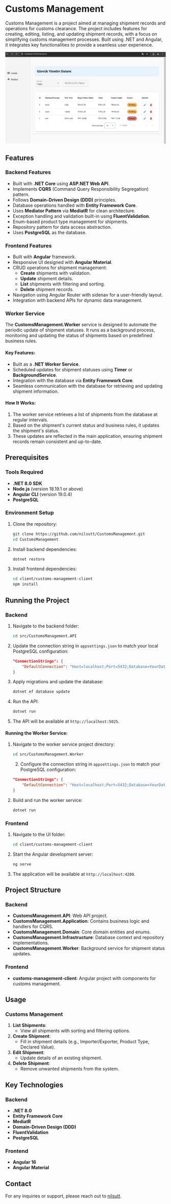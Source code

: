 # Customs Management

Customs Management is a project aimed at managing shipment records and operations for customs clearance. The project includes features for creating, editing, listing, and updating shipment records, with a focus on simplifying customs management processes. Built using .NET and Angular, it integrates key functionalities to provide a seamless user experience.

![Customs Management Logo](https://github.com/nilsutt/CustomsManagement/blob/master/client/customs-management-client/src/assets/images/1.png)


## Features

### Backend Features
- Built with **.NET Core** using **ASP.NET Web API**.
- Implements **CQRS** (Command Query Responsibility Segregation) pattern.
- Follows **Domain-Driven Design (DDD)** principles.
- Database operations handled with **Entity Framework Core**.
- Uses **Mediator Pattern** via **MediatR** for clean architecture.
- Exception handling and validation built-in using **FluentValidation**.
- Enum-based product type management for shipments.
- Repository pattern for data access abstraction.
- Uses **PostgreSQL** as the database.


### Frontend Features
- Built with **Angular** framework.
- Responsive UI designed with **Angular Material**.
- CRUD operations for shipment management:
    - **Create** shipments with validation.
    - **Update** shipment details.
    - **List** shipments with filtering and sorting.
    - **Delete** shipment records.
- Navigation using Angular Router with sidenav for a user-friendly layout.
- Integration with backend APIs for dynamic data management.


### Worker Service
The **CustomsManagement.Worker** service is designed to automate the periodic update of shipment statuses. It runs as a background process, monitoring and updating the status of shipments based on predefined business rules. 

#### Key Features:
- Built as a **.NET Worker Service**.
- Scheduled updates for shipment statuses using **Timer** or **BackgroundService**.
- Integration with the database via **Entity Framework Core**.
- Seamless communication with the database for retrieving and updating shipment information.

#### How It Works:
1. The worker service retrieves a list of shipments from the database at regular intervals.
2. Based on the shipment's current status and business rules, it updates the shipment's status.
3. These updates are reflected in the main application, ensuring shipment records remain consistent and up-to-date.
   
## Prerequisites

### Tools Required
- **.NET 8.0 SDK**
- **Node.js** (version 18.19.1 or above)
- **Angular CLI** (version 19.0.4)
- **PostgreSQL**

### Environment Setup
1. Clone the repository:
   ```bash
   git clone https://github.com/nilsutt/CustomsManagement.git
   cd CustomsManagement
   ```
2. Install backend dependencies:
   ```bash
   dotnet restore
   ```
3. Install frontend dependencies:
   ```bash
   cd client/customs-management-client
   npm install
   ```

## Running the Project

### Backend
1. Navigate to the backend folder:
   ```bash
   cd src/CustomsManagement.API
   ```
2. Update the connection string in `appsettings.json` to match your local PostgreSQL configuration:
   ```json
   "ConnectionStrings": {
       "DefaultConnection": "Host=localhost;Port=5432;Database=YourDatabaseName;Username=YourUsername;Password=YourPassword"
   }
   ```
3. Apply migrations and update the database:
   ```bash
   dotnet ef database update
   ```
4. Run the API:
   ```bash
   dotnet run
   ```
5. The API will be available at `http://localhost:5025`.

#### Running the Worker Service:
1. Navigate to the worker service project directory:
   ```bash
   cd src/CustomsManagement.Worker
   ```
   2. Configure the connection string in `appsettings.json` to match your PostgreSQL configuration:
   ```json
   "ConnectionStrings": {
       "DefaultConnection": "Host=localhost;Port=5432;Database=YourDatabaseName;Username=YourUsername;Password=YourPassword"
   }
   ```
3. Build and run the worker service:
   ```bash
   dotnet run
   ```

### Frontend
1. Navigate to the UI folder:
   ```bash
   cd client/customs-management-client
   ```
2. Start the Angular development server:
   ```bash
   ng serve
   ```
3. The application will be available at `http://localhost:4200`.
   
## Project Structure

### Backend
- **CustomsManagement.API**: Web API project.
- **CustomsManagement.Application**: Contains business logic and handlers for CQRS.
- **CustomsManagement.Domain**: Core domain entities and enums.
- **CustomsManagement.Infrastructure**: Database context and repository implementations.
- **CustomsManagement.Worker**: Background service for shipment status updates.

### Frontend
- **customs-management-client**: Angular project with components for customs management.

## Usage

### Customs Management
1. **List Shipments**:
    - View all shipments with sorting and filtering options.
2. **Create Shipment**:
    - Fill in shipment details (e.g., Importer/Exporter, Product Type, Declared Value).
3. **Edit Shipment**:
    - Update details of an existing shipment.
4. **Delete Shipment**:
    - Remove unwanted shipments from the system.

## Key Technologies

### Backend
- **.NET 8.0**
- **Entity Framework Core**
- **MediatR**
-  **Domain-Driven Design (DDD)**
- **FluentValidation**
- **PostgreSQL**

### Frontend
- **Angular 16**
- **Angular Material**

## Contact
For any inquiries or support, please reach out to [nilsutt](https://github.com/nilsutt).
